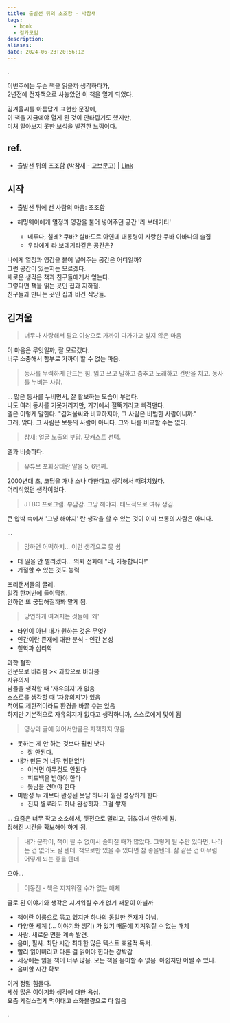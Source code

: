 ```yaml
---
title: 출발선 뒤의 초조함 - 박참새
tags:
  - book
  - 길가모임
description: 
aliases: 
date: 2024-06-23T20:56:12
---
```


.

이번주에는 무슨 책을 읽을까 생각하다가,  
2년전에 전자책으로 사놓았던 이 책을 열게 되었다.  

김겨울씨를 아름답게 표현한 문장에,  
이 책을 지금에야 열게 된 것이 안타깝기도 했지만,  
미처 알아보지 못한 보석을 발견한 느낌이다.  

## ref. 

- 출발선 뒤의 초조함 (박참새 - 교보문고) | [Link](https://product.kyobobook.co.kr/detail/S000001954432) 


## 시작

- 출발선 뒤에 선 사람의 마음: 초조함

- 헤밍웨이에게 열정과 영감을 불어 넣어주던 공간 '라 보데기타'
	- 네루다, 칠레? 쿠바? 살바도르 아옌데 대통령이 사랑한 쿠바 아바나의 술집
	- 우리에게 라 보데기타같은 공간은?

나에게 열정과 영감을 불어 넣어주는 공간은 어디일까?  
그런 공간이 있는지는 모르겠다.  
새로운 생각은 책과 친구들에게서 얻는다.  
그렇다면 책을 읽는 곳인 집과 지하철.  
친구들과 만나는 곳인 집과 비건 식당들.  


## 김겨울

> 너무나 사랑해서 필요 이상으로 가까이 다가가고 싶지 않은 마음

이 마음은 무엇일까, 잘 모르겠다.  
너무 소중해서 함부로 가까이 할 수 없는 마음.  

> 동사를 무력하게 만드는 힘. 읽고 쓰고 말하고 춤추고 노래하고 건반을 치고. 동사를 누비는 사람.  

... 많은 동사를 누비면서, 잘 활보하는 모습이 부럽다.  
나도 여러 동사를 기웃거리지만, 거기에서 절뚝거리고 삐걱댄다.  
엘은 이렇게 말한다. "김겨울씨와 비교하지마, 그 사람은 비범한 사람이니까."  
그래, 맞다. 그 사람은 보통의 사람이 아니다. 그와 나를 비교할 수는 없다.  

> 참새: 얼굴 노출의 부담. 팟캐스트 선택.

엘과 비슷하다.  

> 유튜브 포화상태란 말을 5, 6년째. 

2000년대 초, 코딩을 개나 소나 다한다고 생각해서 때려치웠다.  
어리석었던 생각이었다.  

> JTBC 프로그램. 부담감. 그냥 해야지. 태도적으로 여유 생김.

큰 압박 속에서 '그냥 해야지' 란 생각을 할 수 있는 것이 이미 보통의 사람은 아니다.  

...

> 망하면 어떡하지... 이런 생각으로 못 쉼

- 더 일을 안 벌리겠다... 의뢰 전화에 "네, 가능합니다!"
- 거절할 수 있는 것도 능력

프리랜서들의 굴레.  
일감 한꺼번에 들이닥침.  
안하면 또 궁핍해질까봐 맡게 됨.  


> 당연하게 여겨지는 것들에 '왜'

- 타인이 아닌 내가 원하는 것은 무엇?
- 인간이란 존재에 대한 분석 - 인간 본성
- 철학과 심리학

과학 철학  
인문으로 바라봄 >< 과학으로 바라봄  
자유의지  
남들을 생각할 때 '자유의지'가 없음  
스스로를 생각할 때 '자유의지'가 있음  
적어도 제한적이라도 환경을 바꿀 수는 있음  
하지만 기본적으로 자유의지가 없다고 생각하니까, 스스로에게 덫이 됨  


> 영상과 글에 있어서만큼은 자책하지 않음

- 못하는 게 안 하는 것보다 훨씬 낫다
	- 잘 안된다.
- 내가 만든 거 너무 형편없다
	- 이러면 아무것도 안된다
	- 피드백을 받아야 한다
	- 못남을 견뎌야 한다
- 미완성 두 개보다 완성된 못남 하나가 훨씬 성장하게 한다
	- 진짜 별로라도 하나 완성하자. 그걸 쌓자

... 요즘은 너무 작고 소소해서, 뒷전으로 밀리고, 귀찮아서 안하게 됨.  
정해진 시간을 확보해야 하게 됨.  


> 내가 문학이, 책이 될 수 없어서 슬퍼질 때가 많았다. 그렇게 될 수만 있다면, 나라는 건 없어도 될 텐데. 책으로만 있을 수 있다면 참 좋을텐데. 삶 같은 건 아무렴 어떻게 되는 좋을 텐데.

으아...  

> 이동진 - 책은 지겨워질 수가 없는 매체

글로 된 이야기와 생각은 지겨워질 수가 없기 때문이 아닐까  

- 책이란 이름으로 묶고 있지만 하나의 동일한 존재가 아님.
- 다양한 세계 (... 이야기와 생각) 가 있기 때문에 지겨워질 수 없는 매체
- 사람. 새로운 면을 계속 발견.
- 음미, 필사. 최단 시간 최대한 많은 텍스트 효율적 독서. 
- 빨리 읽어버리고 다른 걸 읽어야 한다는 강박감
- 세상에는 읽을 책이 너무 많음. 모든 책을 음미할 수 없음. 아쉽지만 어쩔 수 있나.
- 음미할 시간 확보

이거 정말 힘들다.  
세상 많은 이야기와 생각에 대한 욕심.  
요즘 게걸스럽게 먹어대고 소화불량으로 다 잃음  

.

